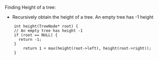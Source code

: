 

Finding Height of a tree:

- Recursively obtain the height of a tree. An empty tree has -1 height
```
    int height(TreeNode* root) { 
    // An empty tree has height -1
    if (root == NULL) {
      return -1;
    }
        return 1 + max(height(root->left), height(root->right));
    }